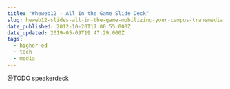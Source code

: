 ```yaml
---
title: "#heweb12 - All In the Game Slide Deck"
slug: heweb12-slides-all-in-the-game-mobilizing-your-campus-transmedia
date_published: 2012-10-20T17:00:55.000Z
date_updated: 2019-05-09T19:47:29.000Z
tags:
  - higher-ed
  - tech
  - media
---
```


@TODO speakerdeck
